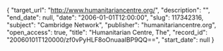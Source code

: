 {
  "target_url": "http://www.humanitariancentre.org/", 
  "description": "", 
  "end_date": null, 
  "date": "2006-01-01T12:00:00", 
  "slug": 117342316, 
  "subject": "Cambridge Network", 
  "publisher": "humanitariancentre.org", 
  "open_access": true, 
  "title": "Humanitarian Centre, The", 
  "record_id": "20060101T120000/zf0vPyHLF8oOnuaaIBP9QQ==", 
  "start_date": null
}

